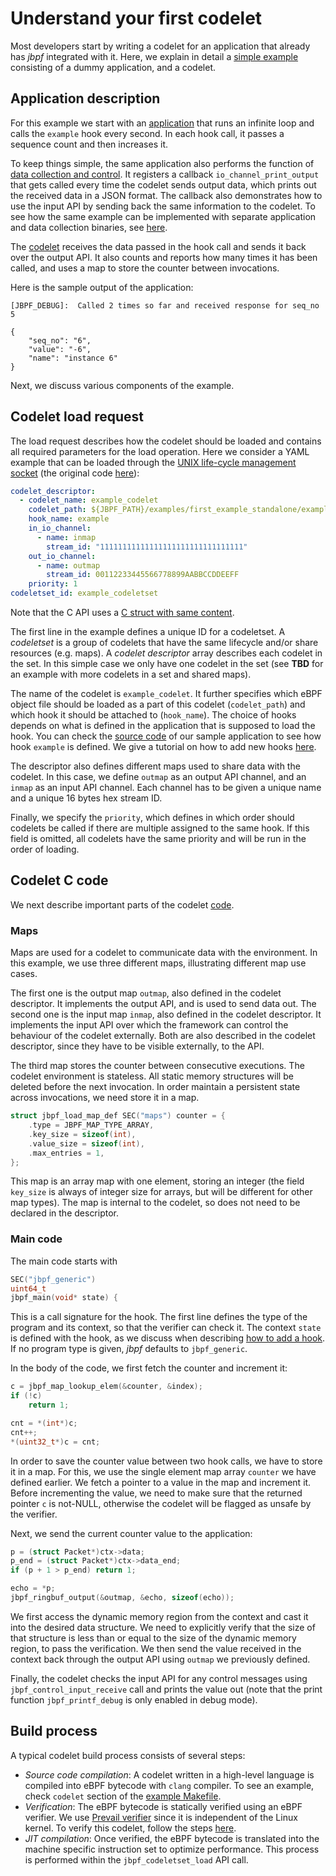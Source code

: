 # Understand your first codelet


Most developers start by writing a codelet for an application that already has *jbpf* integrated with it. 
Here, we explain in detail a [simple example](../examples/first_example_standalone/README.md) consisting of a dummy application, and a codelet. 



## Application description

For this example we start with an [application](../examples/first_example_standalone/example_app.cpp) that runs an infinite loop and calls the `example` hook every second. 
In each hook call, it passes a sequence count and then increases it. 

To keep things simple, the same application also performs the function of [data collection and control](./jbpf_oss_architecture.png). 
It registers a callback `io_channel_print_output` that gets called every time the codelet sends output data, which prints out the received data in a JSON format. 
The callback also demonstrates how to use the input API by sending back the same information to the codelet. 
To see how the same example can be implemented with separate application and data collection binaries, see [here](../examples/first_example_ipc/).

The [codelet](../examples/first_example_standalone/example_codelet.c) receives the data passed in the hook call and sends it back over the output API. 
It also counts and reports how many times it has been called, and uses a map to store the counter between invocations. 

Here is the sample output of the application:
```
[JBPF_DEBUG]:  Called 2 times so far and received response for seq_no 5

{
    "seq_no": "6",
    "value": "-6",
    "name": "instance 6"
}
```


Next, we discuss various components of the example.


## Codelet load request
The load request describes how the codelet should be loaded and contains all required parameters for the load operation. 
Here we consider a YAML example that can be loaded through the [UNIX life-cycle management socket](../life_cycle_management.md) (the original code [here](../examples/first_example_standalone/codeletset_load_request.yaml)):
```yaml
codelet_descriptor:
  - codelet_name: example_codelet
    codelet_path: ${JBPF_PATH}/examples/first_example_standalone/example_codelet.o
    hook_name: example
    in_io_channel:
      - name: inmap
        stream_id: "11111111111111111111111111111111"
    out_io_channel:
      - name: outmap
        stream_id: 00112233445566778899AABBCCDDEEFF
    priority: 1
codeletset_id: example_codeletset
```
Note that the C API uses a [C struct with same content](../src/lcm/jbpf_lcm_api.h).


The first line in the example defines a unique ID for a codeletset. 
A *codeletset* is a group of codelets that have the same lifecycle and/or share resources (e.g. maps).
A *codelet descriptor* array describes each codelet in the set.
In this simple case we only have one codelet in the set 
(see **TBD** for an example with more codelets in a set and shared maps).

The name of the codelet is `example_codelet`. 
It further specifies which eBPF object file should be loaded as a part of this codelet (`codelet_path`)
and which hook it should be attached to (`hook_name`). 
The choice of hooks depends on what is defined in the application that is supposed to load the hook. 
You can check the [source code](../examples/first_example_standalone/example_app.cpp) of our sample application to see how hook `example` is defined. 
We give a tutorial on how to add new hooks [here](./add_new_hook.md).

The descriptor also defines different maps used to share data with the codelet. 
In this case, we define `outmap` as an output API channel, and an `inmap` as an input API channel. 
Each channel has to be given a unique name and a unique 16 bytes hex stream ID.

Finally, we specify the `priority`, which defines in which order should codelets be called if there are multiple assigned to the same hook.
If this field is omitted, all codelets have the same priority and will be run in the order of loading. 




## Codelet C code

We next describe important parts of the codelet [code](../examples/first_example_standalone/example_codelet.c). 


### Maps

Maps are used for a codelet to communicate data with the environment. 
In this example, we use three different maps, illustrating different map use cases. 

The first one is the output map `outmap`, also defined in the codelet descriptor.
It implements the output API, and is used to send data out.
The second one is the input map `inmap`, also defined in the codelet descriptor.
It implements the input API over which the framework can control the behaviour of the codelet externally. 
Both are also described in the codelet descriptor, since they have to be visible externally, to the API. 

The third map stores the counter between consecutive executions. 
The codelet environment is stateless. 
All static memory structures will be deleted before the next invocation. 
In order maintain a persistent state across invocations, we need store it in a map. 
```C
struct jbpf_load_map_def SEC("maps") counter = {
    .type = JBPF_MAP_TYPE_ARRAY,
    .key_size = sizeof(int),
    .value_size = sizeof(int),
    .max_entries = 1,
};
```
This map is an array map with one element, storing an integer 
(the field `key_size` is always of integer size for arrays, but will be different for other map types). 
The map is internal to the codelet, so does not need to be declared in the descriptor. 




### Main code

The main code starts with 
```C
SEC("jbpf_generic")
uint64_t
jbpf_main(void* state) {
```
This is a call signature for the hook. 
The first line defines the type of the program and its context, so that the verifier can check it. 
The context `state` is defined with the hook, as we discuss when describing [how to add a hook](./add_new_hook.md).
If no program type is given, *jbpf* defaults to `jbpf_generic`.


In the body of the code, we first fetch the counter and increment it:
```C
c = jbpf_map_lookup_elem(&counter, &index);
if (!c)
    return 1;

cnt = *(int*)c;
cnt++;
*(uint32_t*)c = cnt;
```
In order to save the counter value between two hook calls, we have to store it in a map. 
For this, we use the single element map array `counter` we have defined earlier. 
We fetch a pointer to a value in the map and increment it.
Before incrementing the value, we need to make sure that the returned pointer `c` is not-NULL, otherwise the codelet will be flagged as unsafe by the verifier.


Next, we send the current counter value to the application:
```C
p = (struct Packet*)ctx->data;
p_end = (struct Packet*)ctx->data_end;
if (p + 1 > p_end) return 1;

echo = *p;
jbpf_ringbuf_output(&outmap, &echo, sizeof(echo));
```
We first access the dynamic memory region from the context and cast it into the desired data structure. 
We need to explicitly verify that the size of that structure is less than or equal to the size of the dynamic memory region, to pass the verification. 
We then send the value received in the context back through the output API using `outmap` we previously defined. 

Finally, the codelet checks the input API for any control messages using `jbpf_control_input_receive` call and prints the value out (note that the print function `jbpf_printf_debug` is only enabled in debug mode). 



## Build process

A typical codelet build process consists of several steps:
- *Source code compilation*: A codelet written in a high-level language is compiled into eBPF bytecode with `clang` compiler. To see an example, check `codelet` section of the [example Makefile](../examples/first_example_standalone/Makefile).
- *Verification*: The eBPF bytecode is statically verified using an eBPF verifier. We use [Prevail verifier](https://vbpf.github.io/) since it is independent of the Linux kernel. To verify this codelet, follow the steps [here](./verifier.md).
- *JIT compilation*: Once verified, the eBPF bytecode is translated into the machine specific instruction set to optimize performance. This process is performed within the `jbpf_codeletset_load` API call. 


